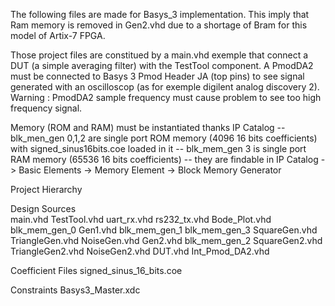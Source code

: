 The following files are made for Basys_3 implementation. 
This imply that Ram memory is removed in Gen2.vhd due to a shortage of Bram for this model of Artix-7 FPGA.

Those project files are constitued by a main.vhd exemple that connect a DUT (a simple averaging filter) with the TestTool component. A PmodDA2 must be connected to Basys 3 Pmod Header JA (top pins)
to see signal generated with an oscilloscop (as for exemple digilent analog discovery 2). Warning : PmodDA2 sample frequency 
must cause problem to see too high frequency signal.
 

Memory (ROM and RAM) must be instantiated thanks IP Catalog
-- blk_men_gen 0,1,2 are single port ROM memory (4096 16 bits coefficients) with signed_sinus16bits.coe loaded in it
-- blk_mem_gen 3 is single port RAM memory (65536 16 bits coefficients)
-- they are findable in IP Catalog -> Basic Elements -> Memory Element -> Block Memory Generator 

Project Hierarchy

Design Sources	
	main.vhd
		TestTool.vhd
			uart_rx.vhd
			rs232_tx.vhd
			Bode_Plot.vhd
				blk_mem_gen_0
			Gen1.vhd
				blk_mem_gen_1
				blk_mem_gen_3
				SquareGen.vhd
				TriangleGen.vhd
				NoiseGen.vhd
			Gen2.vhd
				blk_mem_gen_2
				SquareGen2.vhd
				TriangleGen2.vhd
				NoiseGen2.vhd
		DUT.vhd
		Int_Pmod_DA2.vhd

Coefficient Files
	signed_sinus_16_bits.coe
	
Constraints
	Basys3_Master.xdc
